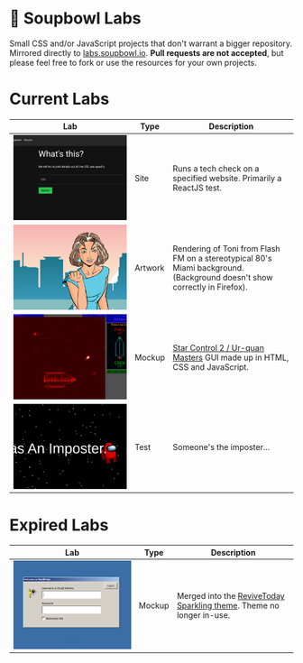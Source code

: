 # 🧪 Soupbowl Labs
Small CSS and/or JavaScript projects that don't warrant a bigger repository. Mirrored directly to [labs.soupbowl.io][labs]. **Pull requests are not accepted**, but please feel free to fork or use the resources for your own projects.

# Current Labs

Lab                     | Type    | Description
------------------------|---------|------------
[![Whatsthis][p5]][l5]  | Site    | Runs a tech check on a specified website. Primarily a ReactJS test.
[![Miami][p1]][l1]      | Artwork | Rendering of Toni from Flash FM on a stereotypical 80's Miami background.<br>(Background doesn't show correctly in Firefox).
[![Hyperspace][p3]][l3] | Mockup  | [Star Control 2 / Ur-quan Masters][uqm] GUI made up in HTML, CSS and JavaScript.
[![Amongus][p4]][l4]    | Test    | Someone's the imposter...

# Expired Labs

Lab                     | Type    | Description
------------------------|---------|------------
![9xpress][p2]          | Mockup  | Merged into the [ReviveToday Sparkling theme][rts]. Theme no longer in-use.

[l1]: https://labs.soupbowl.io/miami
[p1]: https://raw.githubusercontent.com/soup-bowl/labs/main/_img/miami.png
[p2]: https://raw.githubusercontent.com/soup-bowl/labs/main/_img/wpadmin.png
[l3]: https://labs.soupbowl.io/hyperspace
[p3]: https://raw.githubusercontent.com/soup-bowl/labs/main/_img/hyperspace.png
[l4]: https://labs.soupbowl.io/amongus
[p4]: https://raw.githubusercontent.com/soup-bowl/labs/main/_img/amongus.png
[l5]: https://whatsth.is
[p5]: https://raw.githubusercontent.com/soup-bowl/labs/main/_img/whatsthis.png

[labs]: https://labs.soupbowl.io
[uqm]: http://sc2.sourceforge.net/
[rts]: https://github.com/ReviveToday/sparkling-child/blob/master/style-login.css
